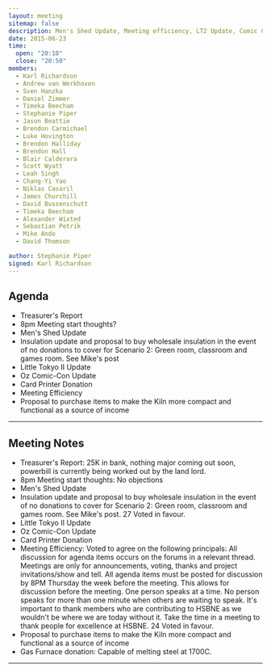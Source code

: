 ```yaml
---
layout: meeting
sitemap: false
description: Men's Shed Update, Meeting efficiency, LT2 Update, Comic Con Update, Card Printer Donation
date: 2015-06-23
time:
  open: "20:10"
  close: "20:50"
members:
  - Karl Richardson
  - Andrew van Werkhoven
  - Sven Hanzka 
  - Daniel Zimmer
  - Timeka Beecham
  - Stephanie Piper
  - Jason Beattie
  - Brendon Carmichael
  - Luke Hovington
  - Brendon Halliday
  - Brendon Hall
  - Blair Calderara
  - Scott Wyatt
  - Leah Singh
  - Chang-Yi Yao
  - Niklas Casaril
  - James Churchill
  - David Bussenschutt
  - Timeka Beecham
  - Alexander Wixted
  - Sebastian Petrik
  - Mike Ando
  - David Thomson

author: Stephanie Piper
signed: Karl Richardson
---
```


## Agenda

  - Treasurer's Report
  - 8pm Meeting start thoughts?
  - Men's Shed Update
  - Insulation update and proposal to buy wholesale insulation in the event of no donations to cover for Scenario 2: Green room, classroom and games room. See Mike's post
  - Little Tokyo II Update
  - Oz Comic-Con Update
  - Card Printer Donation
  - Meeting Efficiency
  - Proposal to purchase items to make the Kiln more compact and functional as a source of income
  
---

## Meeting Notes
  - Treasurer's Report: 25K in bank, nothing major coming out soon, powerbill is currently being worked out by the land lord.  
  - 8pm Meeting start thoughts:  No objections
  - Men's Shed Update
  - Insulation update and proposal to buy wholesale insulation in the event of no donations to cover for Scenario 2: Green room, classroom and games room. See Mike's post.  27 Voted in favour.
  - Little Tokyo II Update
  - Oz Comic-Con Update
  - Card Printer Donation
  - Meeting Efficiency: Voted to agree on the following principals:  All discussion for agenda items occurs on the forums in a relevant thread. Meetings are only for announcements, voting, thanks and project invitations/show and tell.
All agenda items must be posted for discussion by 8PM Thursday the week before the meeting. This allows for discussion before the meeting.
One person speaks at a time. No person speaks for more than one minute when others are waiting to speak.
It's important to thank members who are contributing to HSBNE as we wouldn't be where we are today without it. Take the time in a meeting to thank people for excellence at HSBNE. 24 Voted in favour.
  - Proposal to purchase items to make the Kiln more compact and functional as a source of income
  - Gas Furnace donation:  Capable of melting steel at 1700C.  

---  
